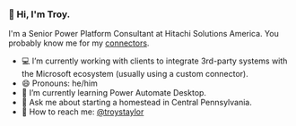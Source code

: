 ### 👋 Hi, I'm Troy.

I'm a Senior Power Platform Consultant at Hitachi Solutions America. You probably know me for my [connectors](https://github.com/troystaylor/PowerPlatformConnectors).

- 💻 I’m currently working with clients to integrate 3rd-party systems with the Microsoft ecosystem (usually using a custom connector).
- 😄 Pronouns: he/him
- 🌱 I’m currently learning Power Automate Desktop.
- 🐑 Ask me about starting a homestead in Central Pennsylvania.
- 💾 How to reach me: [@troystaylor](https://twitter.com/troystaylor)
